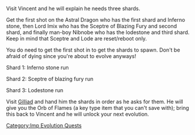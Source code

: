 Visit Vincent and he will explain he needs three shards.

Get the first shot on the Astral Dragon who has the first shard and
Inferno stone, then Lord Imix who has the Sceptre of Blazing Fury and
second shard, and finally man-boy Nibnobe who has the lodestone and
third shard. Keep in mind that Sceptre and Lode are reset/reboot only.

You do need to get the first shot in to get the shards to spawn. Don't
be afraid of dying since you're about to evolve anyways!

Shard 1: Inferno stone run

Shard 2: Sceptre of blazing fury run

Shard 3: Lodestone run

Visit [Gilliad](Gilliad "wikilink") and hand him the shards in order as
he asks for them. He will give you the Orb of Flames (a key type item
that you can't save with); bring this back to Vincent and he will unlock
your next evolution.

[Category:Imp Evolution
Quests](Category:Imp_Evolution_Quests "wikilink")

